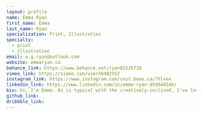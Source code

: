 ```yaml
---
layout: profile
name: Emma Ryan
first_name: Emma
last_name: Ryan
specialization: Print, Illustration
specialty:
  - print
  - illustration
email: e.g.ryan@outlook.com
website: emmaryan.ca
behance_link: https://www.behance.net/ryan02335f28
vimeo_link: https://vimeo.com/user56982552
instagram_link: https://www.instagram.com/cest.beau.ca/?hl=en
linkedin_link: https://www.linkedin.com/in/emma-ryan-85994814b/
bio: Hi, I'm Emma. As is typical with the creatively-inclined, I've loved making things for as long as I can remember. Take a peek at my website!
github_link:
dribbble_link:
---
```

